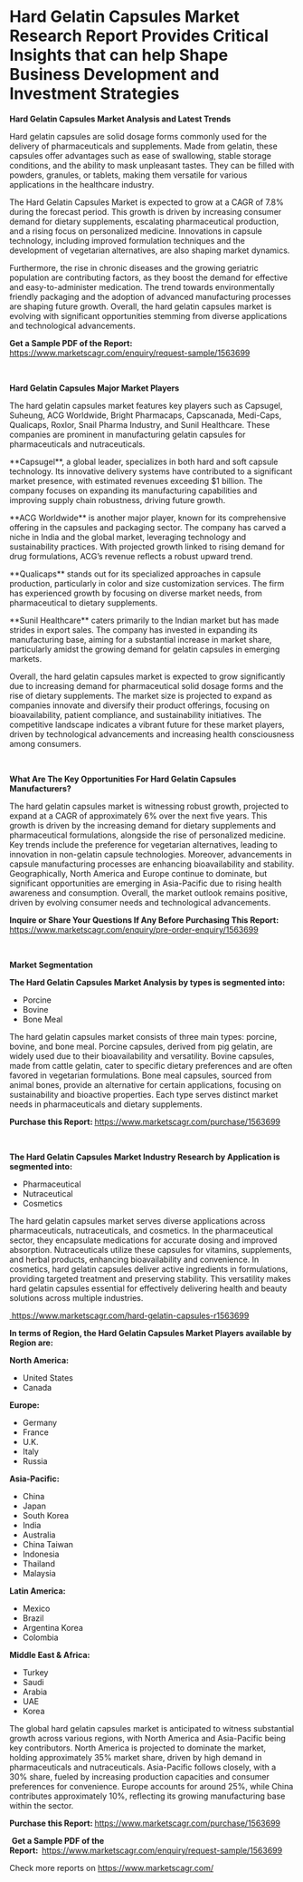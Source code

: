 <p><h1>Hard Gelatin Capsules Market Research Report Provides Critical Insights that can help Shape Business Development and Investment Strategies</h1></p><p><strong>Hard Gelatin Capsules Market Analysis and Latest Trends</strong></p>
<p><p>Hard gelatin capsules are solid dosage forms commonly used for the delivery of pharmaceuticals and supplements. Made from gelatin, these capsules offer advantages such as ease of swallowing, stable storage conditions, and the ability to mask unpleasant tastes. They can be filled with powders, granules, or tablets, making them versatile for various applications in the healthcare industry.</p><p>The Hard Gelatin Capsules Market is expected to grow at a CAGR of 7.8% during the forecast period. This growth is driven by increasing consumer demand for dietary supplements, escalating pharmaceutical production, and a rising focus on personalized medicine. Innovations in capsule technology, including improved formulation techniques and the development of vegetarian alternatives, are also shaping market dynamics. </p><p>Furthermore, the rise in chronic diseases and the growing geriatric population are contributing factors, as they boost the demand for effective and easy-to-administer medication. The trend towards environmentally friendly packaging and the adoption of advanced manufacturing processes are shaping future growth. Overall, the hard gelatin capsules market is evolving with significant opportunities stemming from diverse applications and technological advancements.</p></p>
<p><strong>Get a Sample PDF of the Report:&nbsp;</strong> <a href="https://www.marketscagr.com/enquiry/request-sample/1563699?utm_campaign=2782&utm_medium=2&utm_source=Github&utm_content=ia&utm_term=08032025&utm_id=hard-gelatin-capsules">https://www.marketscagr.com/enquiry/request-sample/1563699</a></p>
<p>&nbsp;</p>
<p><strong>Hard Gelatin Capsules Major Market Players</strong></p>
<p><p>The hard gelatin capsules market features key players such as Capsugel, Suheung, ACG Worldwide, Bright Pharmacaps, Capscanada, Medi-Caps, Qualicaps, Roxlor, Snail Pharma Industry, and Sunil Healthcare. These companies are prominent in manufacturing gelatin capsules for pharmaceuticals and nutraceuticals.</p><p>**Capsugel**, a global leader, specializes in both hard and soft capsule technology. Its innovative delivery systems have contributed to a significant market presence, with estimated revenues exceeding $1 billion. The company focuses on expanding its manufacturing capabilities and improving supply chain robustness, driving future growth.</p><p>**ACG Worldwide** is another major player, known for its comprehensive offering in the capsules and packaging sector. The company has carved a niche in India and the global market, leveraging technology and sustainability practices. With projected growth linked to rising demand for drug formulations, ACG’s revenue reflects a robust upward trend.</p><p>**Qualicaps** stands out for its specialized approaches in capsule production, particularly in color and size customization services. The firm has experienced growth by focusing on diverse market needs, from pharmaceutical to dietary supplements.</p><p>**Sunil Healthcare** caters primarily to the Indian market but has made strides in export sales. The company has invested in expanding its manufacturing base, aiming for a substantial increase in market share, particularly amidst the growing demand for gelatin capsules in emerging markets.</p><p>Overall, the hard gelatin capsules market is expected to grow significantly due to increasing demand for pharmaceutical solid dosage forms and the rise of dietary supplements. The market size is projected to expand as companies innovate and diversify their product offerings, focusing on bioavailability, patient compliance, and sustainability initiatives. The competitive landscape indicates a vibrant future for these market players, driven by technological advancements and increasing health consciousness among consumers.</p></p>
<p>&nbsp;</p>
<p><strong>What Are The Key Opportunities For Hard Gelatin Capsules Manufacturers?</strong></p>
<p><p>The hard gelatin capsules market is witnessing robust growth, projected to expand at a CAGR of approximately 6% over the next five years. This growth is driven by the increasing demand for dietary supplements and pharmaceutical formulations, alongside the rise of personalized medicine. Key trends include the preference for vegetarian alternatives, leading to innovation in non-gelatin capsule technologies. Moreover, advancements in capsule manufacturing processes are enhancing bioavailability and stability. Geographically, North America and Europe continue to dominate, but significant opportunities are emerging in Asia-Pacific due to rising health awareness and consumption. Overall, the market outlook remains positive, driven by evolving consumer needs and technological advancements.</p></p>
<p><strong>Inquire or Share Your Questions If Any Before Purchasing This Report:</strong> <a href="https://www.marketscagr.com/enquiry/pre-order-enquiry/1563699?utm_campaign=2782&utm_medium=2&utm_source=Github&utm_content=ia&utm_term=08032025&utm_id=hard-gelatin-capsules">https://www.marketscagr.com/enquiry/pre-order-enquiry/1563699</a></p>
<p>&nbsp;</p>
<p><strong>Market Segmentation</strong></p>
<p><strong>The Hard Gelatin Capsules Market Analysis by types is segmented into:</strong></p>
<p><ul><li>Porcine</li><li>Bovine</li><li>Bone Meal</li></ul></p>
<p><p>The hard gelatin capsules market consists of three main types: porcine, bovine, and bone meal. Porcine capsules, derived from pig gelatin, are widely used due to their bioavailability and versatility. Bovine capsules, made from cattle gelatin, cater to specific dietary preferences and are often favored in vegetarian formulations. Bone meal capsules, sourced from animal bones, provide an alternative for certain applications, focusing on sustainability and bioactive properties. Each type serves distinct market needs in pharmaceuticals and dietary supplements.</p></p>
<p><strong>Purchase this Report:&nbsp;</strong><a href="https://www.marketscagr.com/purchase/1563699?utm_campaign=2782&utm_medium=2&utm_source=Github&utm_content=ia&utm_term=08032025&utm_id=hard-gelatin-capsules">https://www.marketscagr.com/purchase/1563699</a></p>
<p>&nbsp;</p>
<p><strong>The Hard Gelatin Capsules Market Industry Research by Application is segmented into:</strong></p>
<p><ul><li>Pharmaceutical</li><li>Nutraceutical</li><li>Cosmetics</li></ul></p>
<p><p>The hard gelatin capsules market serves diverse applications across pharmaceuticals, nutraceuticals, and cosmetics. In the pharmaceutical sector, they encapsulate medications for accurate dosing and improved absorption. Nutraceuticals utilize these capsules for vitamins, supplements, and herbal products, enhancing bioavailability and convenience. In cosmetics, hard gelatin capsules deliver active ingredients in formulations, providing targeted treatment and preserving stability. This versatility makes hard gelatin capsules essential for effectively delivering health and beauty solutions across multiple industries.</p></p>
<p><a href="https://www.marketscagr.com/hard-gelatin-capsules-r1563699?utm_campaign=2782&utm_medium=2&utm_source=Github&utm_content=ia&utm_term=08032025&utm_id=hard-gelatin-capsules">&nbsp;https://www.marketscagr.com/hard-gelatin-capsules-r1563699</a></p>
<p><strong>In terms of Region, the Hard Gelatin Capsules Market Players available by Region are:</strong></p>
<p>
    <p> <strong> North America: </strong>
        <ul>
            <li>United States</li>
            <li>Canada</li>
        </ul>
        </p> 
    <p> <strong> Europe: </strong>
        <ul>
            <li>Germany</li>
            <li>France</li>
            <li>U.K.</li>
            <li>Italy</li>
            <li>Russia</li>
        </ul>
        </p> 
    <p> <strong> Asia-Pacific: </strong>
        <ul>
            <li>China</li>
            <li>Japan</li>
            <li>South Korea</li>
            <li>India</li>
            <li>Australia</li>
            <li>China Taiwan</li>
            <li>Indonesia</li>
            <li>Thailand</li>
            <li>Malaysia</li>
        </ul>
        </p> 
    <p> <strong> Latin America: </strong>
        <ul>
            <li>Mexico</li>
            <li>Brazil</li>
            <li>Argentina Korea</li>
            <li>Colombia</li>
        </ul>
        </p> 
    <p> <strong> Middle East & Africa: </strong>
        <ul>
            <li>Turkey</li>
            <li>Saudi</li>
            <li>Arabia</li>
            <li>UAE</li>
            <li>Korea</li>
        </ul>
    </p>
    </p>
<p><p>The global hard gelatin capsules market is anticipated to witness substantial growth across various regions, with North America and Asia-Pacific being key contributors. North America is projected to dominate the market, holding approximately 35% market share, driven by high demand in pharmaceuticals and nutraceuticals. Asia-Pacific follows closely, with a 30% share, fueled by increasing production capacities and consumer preferences for convenience. Europe accounts for around 25%, while China contributes approximately 10%, reflecting its growing manufacturing base within the sector.</p></p>
<p><strong>Purchase this Report: </strong><a href="https://www.marketscagr.com/purchase/1563699?utm_campaign=2782&utm_medium=2&utm_source=Github&utm_content=ia&utm_term=08032025&utm_id=hard-gelatin-capsules">https://www.marketscagr.com/purchase/1563699</a></p>
<p>&nbsp;<strong>Get a Sample PDF of the Report:&nbsp;&nbsp;</strong><a href="https://www.marketscagr.com/enquiry/request-sample/1563699?utm_campaign=2782&utm_medium=2&utm_source=Github&utm_content=ia&utm_term=08032025&utm_id=hard-gelatin-capsules">https://www.marketscagr.com/enquiry/request-sample/1563699</a></p>
<p><strong></strong></p>
<p>Check more reports on <a href="https://www.marketscagr.com/?utm_campaign=2782&utm_medium=2&utm_source=Github&utm_content=ia&utm_term=08032025&utm_id=hard-gelatin-capsules">https://www.marketscagr.com/</a></p>